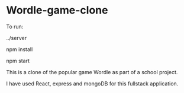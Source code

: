# Wordle-game-clone

To run:

../server

npm install

npm start

This is a clone of the popular game Wordle as part of a school project.

I have used React, express and mongoDB for this fullstack application.
